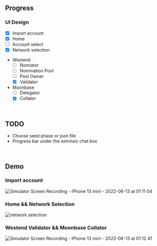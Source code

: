 ## Progress

### UI Design

- [x] Import account
- [x] Home
- [ ] Account select
- [x] Network selection
- Westend
  - [ ] Nomiator
  - [ ] Nomination Pool
  - [ ] Pool Owner
  - [x] Validator
- Moonbase
  - [ ] Delegator
  - [x] Collator

<br>


## TODO

- Choose seed phase or json file
- Progress bar under the extrinsic chat box

<br>


## Demo

### Import account

![Simulator Screen Recording - iPhone 13 mini - 2022-06-13 at 01 11 04](https://user-images.githubusercontent.com/39988655/173242529-b8f60419-0c15-4bd2-b668-ef74bf09beb5.gif)

### Home && Network Selection

![network selection](https://user-images.githubusercontent.com/39988655/173242458-72b0c4ce-758a-40f8-8fe8-95f55f14b0e4.gif)

### Westend Validator && Moonbase Collator

![Simulator Screen Recording - iPhone 13 mini - 2022-06-13 at 01 12 41](https://user-images.githubusercontent.com/39988655/173242603-bbab7881-9e85-4b9c-836f-d3802dce602c.gif)
